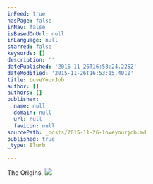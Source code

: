 ```yaml
---
inFeed: true
hasPage: false
inNav: false
isBasedOnUrl: null
inLanguage: null
starred: false
keywords: []
description: ''
datePublished: '2015-11-26T16:53:24.225Z'
dateModified: '2015-11-26T16:53:15.401Z'
title: LoveYourJob
author: []
authors: []
publisher:
  name: null
  domain: null
  url: null
  favicon: null
sourcePath: _posts/2015-11-26-loveyourjob.md
published: true
_type: Blurb

---
```

The Origins.
![](https://the-grid-user-content.s3-us-west-2.amazonaws.com/9c2cfc51-05d5-40de-9d47-27966b25aeb0.png)